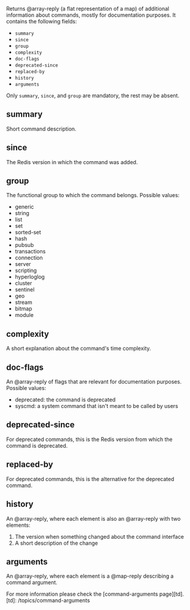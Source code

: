 Returns @array-reply (a flat representation of a map) of additional information
about commands, mostly for documentation purposes.
It contains the following fields:

 - `summary`
 - `since`
 - `group`
 - `complexity`
 - `doc-flags`
 - `deprecated-since`
 - `replaced-by`
 - `history`
 - `arguments`

Only `summary`, `since`, and `group` are mandatory, the rest may be absent.

## summary

Short command description.

## since

The Redis version in which the command was added.

## group

The functional group to which the command belongs. Possible values:

 - generic
 - string
 - list
 - set
 - sorted-set
 - hash
 - pubsub
 - transactions
 - connection
 - server
 - scripting
 - hyperloglog
 - cluster
 - sentinel
 - geo
 - stream
 - bitmap
 - module

## complexity

A short explanation about the command's time complexity.

## doc-flags

An @array-reply of flags that are relevant for documentation purposes. Possible values:

 - deprecated: the command is deprecated
 - syscmd: a system command that isn't meant to be called by users

## deprecated-since

For deprecated commands, this is the Redis version from which the command is deprecated.

## replaced-by

For deprecated commands, this is the alternative for the deprecated command.

## history

An @array-reply, where each element is also an @array-reply with two elements:

1. The version when something changed about the command interface
2. A short description of the change

## arguments

An @array-reply, where each element is a @map-reply describing a command argument.

For more information please check the [command-arguments page][td].
[td]: /topics/command-arguments


